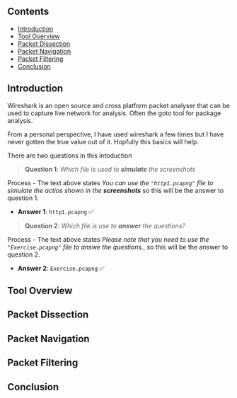 ## Contents
- [Introduction](#introduction)
- [Tool Overview](#tool-overview)
- [Packet Dissection](#packet-dissection)
- [Packet Navigation](#packet-navigation)
- [Packet Filtering](#packet-filtering)
- [Conclusion](#conclusion)


## Introduction
Wireshark is an open source and cross platform packet analyser that can be used to capture live network for analysis. Often the goto tool for package analysis. 

From a personal perspective, I have used wireshark a few times but I have never gotten the true value out of it. Hopfully this basics will help.

There are two questions in this intoduction

> **Question 1**: _Which file is used to **simulate** the screenshots_

Process - The text above states _You can use the `"http1.pcapng"` file to simulate the actios shown in the **screenshots**_ so this will be the answer to question 1.

- **Answer 1**: `http1.pcapng` ✅

> **Question 2**: _Which file is use to **answer** the questions?_

Process - The text above states _Please note that you need to use the `"Exercise.pcapng"` file to answe the questions._, so this will be the answer to question 2.

- **Answer 2**: `Exercise.pcapng` ✅


## Tool Overview


## Packet Dissection


## Packet Navigation


## Packet Filtering


## Conclusion

